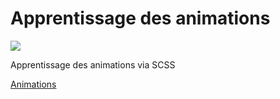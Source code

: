 # Apprentissage des animations

![](https://img.shields.io/badge/Sass-CC6699?style=for-the-badge&logo=sass&logoColor=white)

Apprentissage des animations via SCSS

[Animations](https://calcagnoloic.github.io/learning-animation/)
